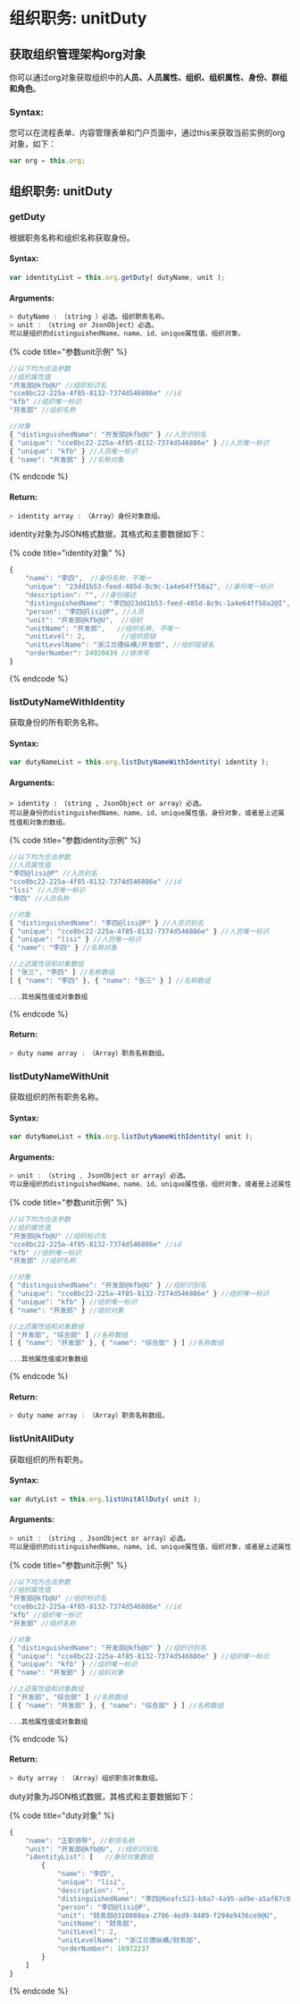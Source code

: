 # 组织职务: unitDuty

## 获取组织管理架构org对象

你可以通过org对象获取组织中的**人员、人员属性、组织、组织属性、身份、群组和角色**。

### Syntax:

您可以在流程表单、内容管理表单和门户页面中，通过this来获取当前实例的org对象，如下：

```javascript
var org = this.org;
```

## 组织职务: unitDuty

### getDuty

根据职务名称和组织名称获取身份。

#### Syntax: 

```javascript
var identityList = this.org.getDuty( dutyName, unit );
```

#### Arguments:

```javascript
> dutyName :　（string ）必选。组织职务名称。
> unit :　（string or JsonObject）必选。
可以是组织的distinguishedName、name、id、unique属性值，组织对象。
```

{% code title="参数unit示例" %}
```javascript
//以下均为合法参数
//组织属性值
"开发部@kfb@U" //组织标识名
"cce8bc22-225a-4f85-8132-7374d546886e" //id
"kfb" //组织唯一标识
"开发部" //组织名称

//对象
{ "distinguishedName": "开发部@kfb@U" } //人员识别名
{ "unique": "cce8bc22-225a-4f85-8132-7374d546886e" } //人员唯一标识
{ "unique": "kfb" } //人员唯一标识
{ "name": "开发部" } //名称对象
```
{% endcode %}

#### Return:

```javascript
> identity array :　（Array）身份对象数组。
```

identity对象为JSON格式数据，其格式和主要数据如下：

{% code title="identity对象" %}
```javascript
{
    "name": "李四",  //身份名称，不唯一
    "unique": "23dd1b53-feed-485d-8c9c-1a4e64ff58a2", //身份唯一标识
    "description": "", //身份描述
    "distinguishedName": "李四@23dd1b53-feed-485d-8c9c-1a4e64ff58a2@I", //身份全称
    "person": "李四@lisi@P", //人员
    "unit": "开发部@kfb@U",  //组织
    "unitName": "开发部",   //组织名称, 不唯一
    "unitLevel": 2,         //组织层级
    "unitLevelName": "浙江兰德纵横/开发部", //组织层级名
    "orderNumber": 24920439 //排序号
}

```
{% endcode %}

### listDutyNameWithIdentity

获取身份的所有职务名称。

#### Syntax:

```javascript
var dutyNameList = this.org.listDutyNameWithIdentity( identity );
```

#### Arguments:

```text
> identity :　（string , JsonObject or array）必选。
可以是身份的distinguishedName、name、id、unique属性值，身份对象，或者是上述属性值和对象的数组。
```

{% code title="参数identity示例" %}
```javascript
//以下均为合法参数
//人员属性值
"李四@lisi@P" //人员别名
"cce8bc22-225a-4f85-8132-7374d546886e" //id
"lisi" //人员唯一标识
"李四" //人员名称

//对象
{ "distinguishedName": "李四@lisi@P" } //人员识别名
{ "unique": "cce8bc22-225a-4f85-8132-7374d546886e" } //人员唯一标识
{ "unique": "lisi" } //人员唯一标识
{ "name": "李四" } //名称对象

//上述属性组和对象数组
[ "张三", "李四" ] //名称数组
[ { "name": "李四" }, { "name": "张三" } ] //名称数组

...其他属性值或对象数组
```
{% endcode %}

#### Return:

```javascript
> duty name array :　（Array）职务名称数组。
```

### listDutyNameWithUnit

获取组织的所有职务名称。

#### Syntax:

```javascript
var dutyNameList = this.org.listDutyNameWithIdentity( unit );
```

#### Arguments:

```javascript
> unit :　（string , JsonObject or array）必选。
可以是组织的distinguishedName、name、id、unique属性值，组织对象，或者是上述属性值和对象的数组。
```

{% code title="参数unit示例" %}
```javascript
//以下均为合法参数
//组织属性值
"开发部@kfb@U" //组织标识名
"cce8bc22-225a-4f85-8132-7374d546886e" //id
"kfb" //组织唯一标识
"开发部" //组织名称

//对象
{ "distinguishedName": "开发部@kfb@U" } //组织识别名
{ "unique": "cce8bc22-225a-4f85-8132-7374d546886e" } //组织唯一标识
{ "unique": "kfb" } //组织唯一标识
{ "name": "开发部" } //组织对象

//上述属性组和对象数组
[ "开发部", "综合部" ] //名称数组
[ { "name": "开发部" }, { "name": "综合部" } ] //名称数组

...其他属性值或对象数组
```
{% endcode %}

#### Return:

```javascript
> duty name array :　（Array）职务名称数组。
```

### listUnitAllDuty

获取组织的所有职务。

#### Syntax:

```javascript
var dutyList = this.org.listUnitAllDuty( unit );
```

#### Arguments:

```javascript
> unit :　（string , JsonObject or array）必选。
可以是组织的distinguishedName、name、id、unique属性值，组织对象，或者是上述属性值和对象的数组。
```

{% code title="参数unit示例" %}
```javascript
//以下均为合法参数
//组织属性值
"开发部@kfb@U" //组织标识名
"cce8bc22-225a-4f85-8132-7374d546886e" //id
"kfb" //组织唯一标识
"开发部" //组织名称

//对象
{ "distinguishedName": "开发部@kfb@U" } //组织识别名
{ "unique": "cce8bc22-225a-4f85-8132-7374d546886e" } //组织唯一标识
{ "unique": "kfb" } //组织唯一标识
{ "name": "开发部" } //组织对象

//上述属性组和对象数组
[ "开发部", "综合部" ] //名称数组
[ { "name": "开发部" }, { "name": "综合部" } ] //名称数组

...其他属性值或对象数组
```
{% endcode %}

#### Return:

```javascript
> duty array :　（Array）组织职务对象数组。
```

duty对象为JSON格式数据，其格式和主要数据如下：

{% code title="duty对象" %}
```javascript
{
    "name": "正职领导", //职务名称
    "unit": "开发部@kfb@U", //组织识别名
    "identityList": [   //身份对象数组
        {
            "name": "李四",
            "unique": "lisi",
            "description": "",
            "distinguishedName": "李四@6eafc523-b8a7-4a95-ad9e-a5af87c04410@I",
            "person": "李四@lisi@P",
            "unit": "财务部@310088ea-2786-4ed9-8489-f294e9436ce9@U",
            "unitName": "财务部",
            "unitLevel": 2,
            "unitLevelName": "浙江兰德纵横/财务部",
            "orderNumber": 16972237
        }
    ]
}
```
{% endcode %}




















